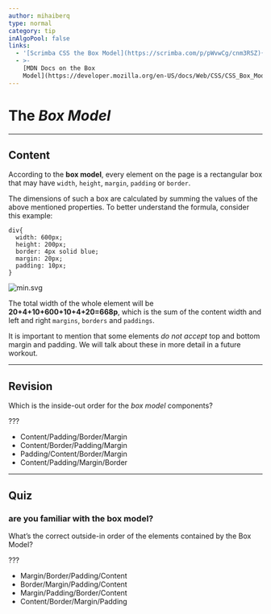 ```yaml
---
author: mihaiberq
type: normal
category: tip
inAlgoPool: false
links:
  - '[Scrimba CSS the Box Model](https://scrimba.com/p/pWvwCg/cnm3RSZ){website}'
  - >-
    [MDN Docs on the Box
    Model](https://developer.mozilla.org/en-US/docs/Web/CSS/CSS_Box_Model/Introduction_to_the_CSS_box_model){documentation}
---
```


# The *Box Model*


---

## Content

According to the **box model**, every element on the page is a rectangular box that may have `width`, `height`, `margin`, `padding` or `border`.

The dimensions of such a box are calculated by summing the values of the above mentioned properties. To better understand the formula, consider this example:

```plain-text
div{
  width: 600px;
  height: 200px;
  border: 4px solid blue;
  margin: 20px;
  padding: 10px;
}
```

![min.svg](https://img.enkipro.com/306ca4bc4146130304dd3cf3e5897283.png)

The total width of the whole element will be **20+4+10+600+10+4+20=668p**, which is the sum of the content width and left and right `margins`, `borders` and `paddings`.

It is important to mention that some elements *do not accept* top and bottom margin and padding. We will talk about these in more detail in a future workout.


---

## Revision

Which is the inside-out order for the *box model* components?

???

- Content/Padding/Border/Margin
- Content/Border/Padding/Margin
- Padding/Content/Border/Margin
- Content/Padding/Margin/Border


---

## Quiz

### are you familiar with the box model?


What’s the correct outside-in order of the elements contained by the Box Model?

 ???

- Margin/Border/Padding/Content
- Border/Margin/Padding/Content
- Margin/Padding/Border/Content
- Content/Border/Margin/Padding
 
